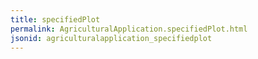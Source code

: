 ```yaml
---
title: specifiedPlot
permalink: AgriculturalApplication.specifiedPlot.html
jsonid: agriculturalapplication_specifiedplot
---
```

